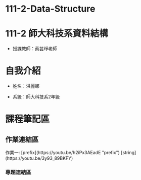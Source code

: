 # 111-2-Data-Structure 
# 111-2 師大科技系資料結構
- 授課教師：蔡芸琤老師

<h1>自我介紹</h1>

- 姓名：洪麗娜

- 系級：師大科技系2年級

<h1>課程筆記區</h1>

<h2>作業連結區</h2>
作業一: 
[prefix](https://youtu.be/h2iPx3AEadE "prefix")
[string](https://youtu.be/3y93_89BKFY)
<h3>專題連結區</h3>

